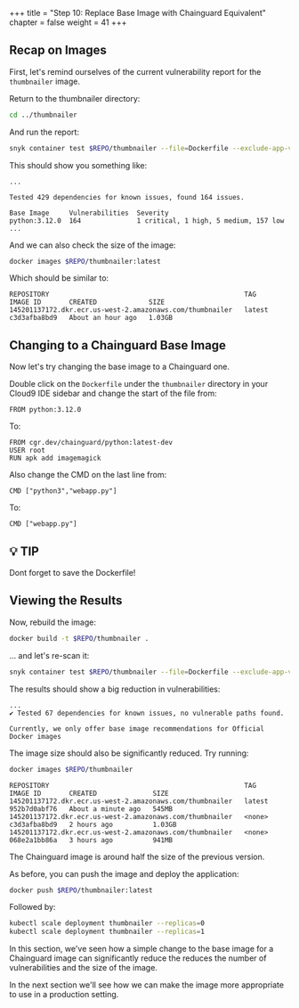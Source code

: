 +++
title = "Step 10: Replace Base Image with Chainguard Equivalent"
chapter = false
weight = 41
+++

## Recap on Images

First, let's remind ourselves of the current vulnerability report for the `thumbnailer` image.

Return to the thumbnailer directory:

```bash
cd ../thumbnailer
```

And run the report:
```bash
snyk container test $REPO/thumbnailer --file=Dockerfile --exclude-app-vulns
```

This should show you something like:

```
...

Tested 429 dependencies for known issues, found 164 issues.

Base Image     Vulnerabilities  Severity
python:3.12.0  164              1 critical, 1 high, 5 medium, 157 low
...
```

And we can also check the size of the image:

```bash
docker images $REPO/thumbnailer:latest
```

Which should be similar to:

```
REPOSITORY                                                 TAG       IMAGE ID       CREATED             SIZE
145201137172.dkr.ecr.us-west-2.amazonaws.com/thumbnailer   latest    c3d3afba8bd9   About an hour ago   1.03GB
```

## Changing to a Chainguard Base Image

Now let's try changing the base image to a Chainguard one.

Double click on the `Dockerfile` under the `thumbnailer` directory in your Cloud9 IDE sidebar and change the start of the file from:
```docker
FROM python:3.12.0
```
To:
```docker
FROM cgr.dev/chainguard/python:latest-dev
USER root
RUN apk add imagemagick
```

Also change the CMD on the last line from:

```docker
CMD ["python3","webapp.py"]
```
To:
```docker
CMD ["webapp.py"]
```
## **:bulb:** **TIP**
Dont forget to save the Dockerfile!

## Viewing the Results

Now, rebuild the image:
```bash
docker build -t $REPO/thumbnailer .
```
 ... and let's re-scan it:
```bash
snyk container test $REPO/thumbnailer --file=Dockerfile --exclude-app-vulns
```

The results should show a big reduction in vulnerabilities:
```
...
✔ Tested 67 dependencies for known issues, no vulnerable paths found.

Currently, we only offer base image recommendations for Official Docker images
```

The image size should also be significantly reduced. Try running:

```bash
docker images $REPO/thumbnailer
```


```
REPOSITORY                                                 TAG       IMAGE ID       CREATED              SIZE
145201137172.dkr.ecr.us-west-2.amazonaws.com/thumbnailer   latest    952b7d0abf76   About a minute ago   545MB
145201137172.dkr.ecr.us-west-2.amazonaws.com/thumbnailer   <none>    c3d3afba8bd9   2 hours ago          1.03GB
145201137172.dkr.ecr.us-west-2.amazonaws.com/thumbnailer   <none>    068e2a1bb86a   3 hours ago          941MB
```

The Chainguard image is around half the size of the previous version.

As before, you can push the image and deploy the application:


```bash
docker push $REPO/thumbnailer:latest
```

Followed by:

```bash
kubectl scale deployment thumbnailer --replicas=0
kubectl scale deployment thumbnailer --replicas=1
```

In this section, we've seen how a simple change to the base image for a Chainguard image can significantly reduce the
reduces the number of vulnerabilities and the size of the image.

In the next section we'll see how we can make the image more appropriate to use in a production
setting.
